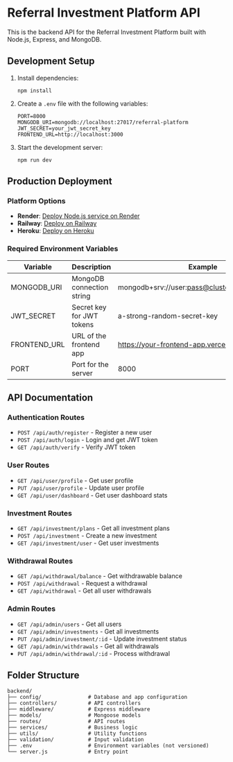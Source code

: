 # Referral Investment Platform API

This is the backend API for the Referral Investment Platform built with Node.js, Express, and MongoDB.

## Development Setup

1. Install dependencies:
   ```
   npm install
   ```

2. Create a `.env` file with the following variables:
   ```
   PORT=8000
   MONGODB_URI=mongodb://localhost:27017/referral-platform
   JWT_SECRET=your_jwt_secret_key
   FRONTEND_URL=http://localhost:3000
   ```

3. Start the development server:
   ```
   npm run dev
   ```

## Production Deployment

### Platform Options
- **Render**: [Deploy Node.js service on Render](https://render.com/docs/deploy-node-express-app)
- **Railway**: [Deploy on Railway](https://railway.app/new)
- **Heroku**: [Deploy on Heroku](https://devcenter.heroku.com/articles/deploying-nodejs)

### Required Environment Variables
| Variable | Description | Example |
|----------|-------------|---------|
| MONGODB_URI | MongoDB connection string | mongodb+srv://user:pass@cluster.mongodb.net/db |
| JWT_SECRET | Secret key for JWT tokens | a-strong-random-secret-key |
| FRONTEND_URL | URL of the frontend app | https://your-frontend-app.vercel.app |
| PORT | Port for the server | 8000 |

## API Documentation

### Authentication Routes
- `POST /api/auth/register` - Register a new user
- `POST /api/auth/login` - Login and get JWT token
- `GET /api/auth/verify` - Verify JWT token

### User Routes
- `GET /api/user/profile` - Get user profile
- `PUT /api/user/profile` - Update user profile
- `GET /api/user/dashboard` - Get user dashboard stats

### Investment Routes
- `GET /api/investment/plans` - Get all investment plans
- `POST /api/investment` - Create a new investment
- `GET /api/investment/user` - Get user investments

### Withdrawal Routes
- `GET /api/withdrawal/balance` - Get withdrawable balance
- `POST /api/withdrawal` - Request a withdrawal
- `GET /api/withdrawal` - Get all user withdrawals

### Admin Routes
- `GET /api/admin/users` - Get all users
- `GET /api/admin/investments` - Get all investments
- `PUT /api/admin/investment/:id` - Update investment status
- `GET /api/admin/withdrawals` - Get all withdrawals
- `PUT /api/admin/withdrawal/:id` - Process withdrawal

## Folder Structure
```
backend/
├── config/               # Database and app configuration
├── controllers/          # API controllers
├── middleware/           # Express middleware
├── models/               # Mongoose models
├── routes/               # API routes
├── services/             # Business logic
├── utils/                # Utility functions
├── validation/           # Input validation
├── .env                  # Environment variables (not versioned)
└── server.js             # Entry point
``` 